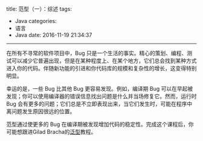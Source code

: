title: 范型（一）：综述
tags:
  - Java
categories:
  - 语言
  - Java
date: 2016-11-19 21:34:37
---

在所有不寻常的软件项目中，Bug 只是一个生活的事实。精心的策划、编程、测试可以减少它普遍出现，但是在某种程度上、在某个地方，它们总会找到某种方式进入你的代码。伴随新功能的引进和你代码库的规模和复杂性的增长，这变得特别明显。

<!-- more -->

幸运的是，一些 Bug 比其他 Bug 更容易发现。例如，编译期 Bug 可以在早起被发现；你可以使用编译器的错误信息找出问题是什么并当场修复它。然而，运行时 Bug 会有更多的问题；它们总是不立即表现出来，当它们发生时，可能在程序中离问题发生原因很远的位置。

范型通过使更多的 Bug 在编译期被发现增加代码的稳定性。完成这个课程后，你可能想跟进Gilad Bracha的[泛型](http://docs.oracle.com/javase/tutorial/extra/generics/index.html)教程。
